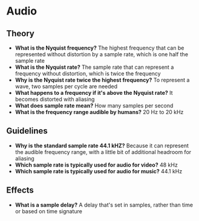 # Audio

## Theory

- **What is the Nyquist frequency?** The highest frequency that can be represented without distortion by a sample rate, which is one half the sample rate
- **What is the Nyquist rate?** The sample rate that can represent a frequency without distortion, which is twice the frequency
- **Why is the Nyquist rate twice the highest frequency?** To represent a wave, two samples per cycle are needed
- **What happens to a frequency if it's above the Nyquist rate?** It becomes distorted with aliasing
- **What does sample rate mean?** How many samples per second
- **What is the frequency range audible by humans?** 20 Hz to 20 kHz

## Guidelines

- **Why is the standard sample rate 44.1 kHZ?** Because it can represent the audible frequency range, with a little bit of additional headroom for aliasing
- **Which sample rate is typically used for audio for video?** 48 kHz
- **Which sample rate is typically used for audio for music?** 44.1 kHz

## Effects

- **What is a sample delay?** A delay that's set in samples, rather than time or based on time signature
